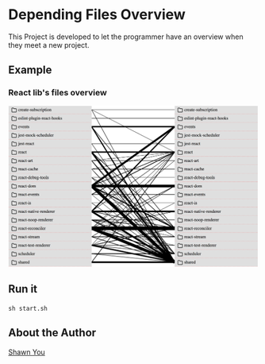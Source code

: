 # Depending Files Overview 
This Project is developed to let the programmer have an overview when they meet a new project.

## Example
### React lib's files overview
![alt React relation screenshoot](https://raw.githubusercontent.com/ShawnYou1/depending-files-overview/dev/src/overview/images/screenshoot.png)

## Run it
```
sh start.sh
```

## About the Author
[Shawn You](https://youshaohua.com)
